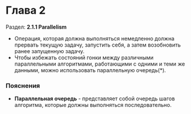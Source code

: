 # Глава 2

Раздел: **2.1.1 Parallelism**
  - Операция, которая должна выполняться немедленно должна прервать текущую задачу, запустить себя, а затем возобновить ранее запущенную задачу.
  - Чтобы избежать состояний гонки между различными параллельными алгоритмами, работающими с одними и теми же данными, можно использовать параллельную очередь(*).


### Пояснения
  - **Параллельная очередь** - представляет собой очередь шагов алгоритма, которые должны выполняться последовательно.
